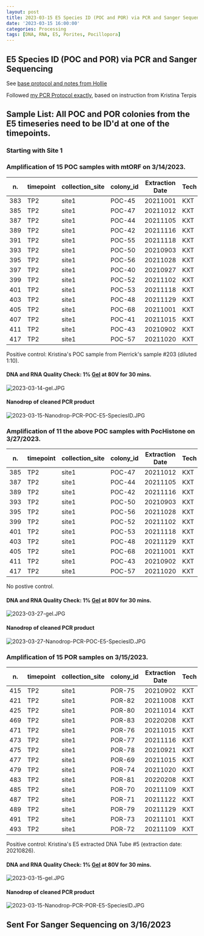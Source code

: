 ```yaml
---
layout: post
title: 2023-03-15 E5 Species ID (POC and POR) via PCR and Sanger Sequencing
date: '2023-03-15 16:00:00'
categories: Processing
tags: [DNA, RNA, E5, Porites, Pocillopora]
---
```


## E5 Species ID (POC and POR) via PCR and Sanger Sequencing

See [base protocol and notes from Hollie](https://github.com/zdellaert/ZD_Putnam_Lab_Notebook/blob/master/protocols/SpeciesID-via-PCR-Sanger-Sequencing.md)

Followed [my PCR Protocol exactly](https://zdellaert.github.io/ZD_Putnam_Lab_Notebook/PCR-Protocol), based on instruction from Kristina Terpis

## Sample List: All POC and POR colonies from the E5 timeseries need to be ID'd at one of the timepoints.

### Starting with Site 1

### Amplification of 15 POC samples with mtORF on 3/14/2023.

| n.  | timepoint | collection_site | colony_id | Extraction Date | Tech | Primerset | PCR Date  |
|-----|-----------|-----------------|-----------|-----------------|------|-----------|-----------|
| 383 | TP2       | site1           | POC-45    | 20211001        | KXT  | mtORF     | 3/14/2023 |
| 385 | TP2       | site1           | POC-47    | 20211012        | KXT  | mtORF     | 3/14/2023 |
| 387 | TP2       | site1           | POC-44    | 20211105        | KXT  | mtORF     | 3/14/2023 |
| 389 | TP2       | site1           | POC-42    | 20211116        | KXT  | mtORF     | 3/14/2023 |
| 391 | TP2       | site1           | POC-55    | 20211118        | KXT  | mtORF     | 3/14/2023 |
| 393 | TP2       | site1           | POC-50    | 20210903        | KXT  | mtORF     | 3/14/2023 |
| 395 | TP2       | site1           | POC-56    | 20211028        | KXT  | mtORF     | 3/14/2023 |
| 397 | TP2       | site1           | POC-40    | 20210927        | KXT  | mtORF     | 3/14/2023 |
| 399 | TP2       | site1           | POC-52    | 20211102        | KXT  | mtORF     | 3/14/2023 |
| 401 | TP2       | site1           | POC-53    | 20211118        | KXT  | mtORF     | 3/14/2023 |
| 403 | TP2       | site1           | POC-48    | 20211129        | KXT  | mtORF     | 3/14/2023 |
| 405 | TP2       | site1           | POC-68    | 20211001        | KXT  | mtORF     | 3/14/2023 |
| 407 | TP2       | site1           | POC-41    | 20211015        | KXT  | mtORF     | 3/14/2023 |
| 411 | TP2       | site1           | POC-43    | 20210902        | KXT  | mtORF     | 3/14/2023 |
| 417 | TP2       | site1           | POC-57    | 20211020        | KXT  | mtORF     | 3/14/2023 |

Positive control: Kristina's POC sample from Pierrick's sample #203 (diluted 1:10).

#### DNA and RNA Quality Check: 1% [Gel](https://zdellaert.github.io/ZD_Putnam_Lab_Notebook/Gel-Protocol/) at 80V for 30 mins.

![2023-03-14-gel.JPG](https://github.com/zdellaert/ZD_Putnam_Lab_Notebook/blob/master/images/gels/2023-03-14-gel.JPG?raw=true)

#### Nanodrop of cleaned PCR product

![2023-03-15-Nanodrop-PCR-POC-E5-SpeciesID.JPG](https://github.com/zdellaert/ZD_Putnam_Lab_Notebook/blob/master/images/tables/2023-03-15-Nanodrop-PCR-POC-E5-SpeciesID.JPG?raw=true)

### Amplification of 11 the above POC samples with PocHistone on 3/27/2023.

| n.  | timepoint | collection_site | colony_id | Extraction Date | Tech | Primerset  | PCR Date  |
|-----|-----------|-----------------|-----------|-----------------|------|------------|-----------|
| 385 | TP2       | site1           | POC-47    | 20211012        | KXT  | PocHistone | 3/27/2023 |
| 387 | TP2       | site1           | POC-44    | 20211105        | KXT  | PocHistone | 3/27/2023 |
| 389 | TP2       | site1           | POC-42    | 20211116        | KXT  | PocHistone | 3/27/2023 |
| 393 | TP2       | site1           | POC-50    | 20210903        | KXT  | PocHistone | 3/27/2023 |
| 395 | TP2       | site1           | POC-56    | 20211028        | KXT  | PocHistone | 3/27/2023 |
| 399 | TP2       | site1           | POC-52    | 20211102        | KXT  | PocHistone | 3/27/2023 |
| 401 | TP2       | site1           | POC-53    | 20211118        | KXT  | PocHistone | 3/27/2023 |
| 403 | TP2       | site1           | POC-48    | 20211129        | KXT  | PocHistone | 3/27/2023 |
| 405 | TP2       | site1           | POC-68    | 20211001        | KXT  | PocHistone | 3/27/2023 |
| 411 | TP2       | site1           | POC-43    | 20210902        | KXT  | PocHistone | 3/27/2023 |
| 417 | TP2       | site1           | POC-57    | 20211020        | KXT  | PocHistone | 3/27/2023 |

No postive control.

#### DNA and RNA Quality Check: 1% [Gel](https://zdellaert.github.io/ZD_Putnam_Lab_Notebook/Gel-Protocol/) at 80V for 30 mins.

![2023-03-27-gel.JPG](https://github.com/zdellaert/ZD_Putnam_Lab_Notebook/blob/master/images/gels/2023-03-27-gel.JPG?raw=true)
#### Nanodrop of cleaned PCR product

![2023-03-27-Nanodrop-PCR-POC-E5-SpeciesID.JPG](https://github.com/zdellaert/ZD_Putnam_Lab_Notebook/blob/master/images/tables/2023-03-27-Nanodrop-PCR-POC-E5-SpeciesID.JPG?raw=true)

### Amplification of 15 POR samples on 3/15/2023.

| n.  | timepoint | collection_site | colony_id | Extraction Date | Tech |
|-----|-----------|-----------------|-----------|-----------------|------|
| 415 | TP2 | site1 | POR-75 | 20210902 | KXT |
| 421 | TP2 | site1 | POR-82 | 20211008 | KXT |
| 425 | TP2 | site1 | POR-80 | 20211014 | KXT |
| 469 | TP2 | site1 | POR-83 | 20220208 | KXT |
| 471 | TP2 | site1 | POR-76 | 20211015 | KXT |
| 473 | TP2 | site1 | POR-77 | 20211116 | KXT |
| 475 | TP2 | site1 | POR-78 | 20210921 | KXT |
| 477 | TP2 | site1 | POR-69 | 20211015 | KXT |
| 479 | TP2 | site1 | POR-74 | 20211020 | KXT |
| 483 | TP2 | site1 | POR-81 | 20220208 | KXT |
| 485 | TP2 | site1 | POR-70 | 20211109 | KXT |
| 487 | TP2 | site1 | POR-71 | 20211122 | KXT |
| 489 | TP2 | site1 | POR-79 | 20211129 | KXT |
| 491 | TP2 | site1 | POR-73 | 20211101 | KXT |
| 493 | TP2 | site1 | POR-72 | 20211109 | KXT |

Positive control: Kristina's E5 extracted DNA Tube #5 (extraction date: 20210826).

#### DNA and RNA Quality Check: 1% [Gel](https://zdellaert.github.io/ZD_Putnam_Lab_Notebook/Gel-Protocol/) at 80V for 30 mins.

![2023-03-15-gel.JPG](https://github.com/zdellaert/ZD_Putnam_Lab_Notebook/blob/master/images/gels/2023-03-15-gel.JPG?raw=true)

#### Nanodrop of cleaned PCR product

![2023-03-15-Nanodrop-PCR-POR-E5-SpeciesID.JPG](https://github.com/zdellaert/ZD_Putnam_Lab_Notebook/blob/master/images/tables/2023-03-15-Nanodrop-PCR-POR-E5-SpeciesID.JPG?raw=true)

## Sent For Sanger Sequencing on 3/16/2023
